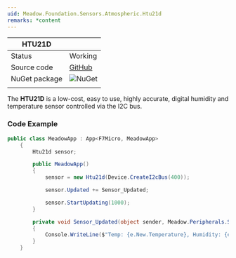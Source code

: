 ```yaml
---
uid: Meadow.Foundation.Sensors.Atmospheric.Htu21d
remarks: *content
---
```


| HTU21D        |             |
|---------------|-------------|
| Status        | Working     |
| Source code   | [GitHub](https://github.com/WildernessLabs/Meadow.Foundation/tree/master/Source/Meadow.Foundation.Peripherals/Sensors.Atmospheric.HTU21D) |
| NuGet package | ![NuGet](https://img.shields.io/nuget/v/Meadow.Foundation.Sensors.Atmospheric.Htu21D.svg?label=NuGet) |
| | |

The **HTU21D** is a low-cost, easy to use, highly accurate, digital humidity and temperature sensor controlled via the I2C bus.

### Code Example

```csharp
public class MeadowApp : App<F7Micro, MeadowApp>
    {
        Htu21d sensor;

        public MeadowApp()
        {
            sensor = new Htu21d(Device.CreateI2cBus(400));

            sensor.Updated += Sensor_Updated;

            sensor.StartUpdating(1000);
        }

        private void Sensor_Updated(object sender, Meadow.Peripherals.Sensors.Atmospheric.AtmosphericConditionChangeResult e)
        {
            Console.WriteLine($"Temp: {e.New.Temperature}, Humidity: {e.New.Humidity}");
        }
    }

```